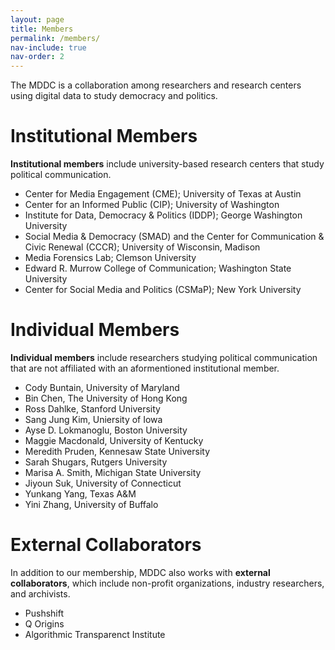 ```yaml
---
layout: page
title: Members
permalink: /members/
nav-include: true
nav-order: 2
---
```


The MDDC is a collaboration among researchers and research centers using digital data to study democracy and politics.

# Institutional Members
**Institutional members** include university-based research centers that study political communication.

* Center for Media Engagement (CME); University of Texas at Austin
* Center for an Informed Public (CIP); University of Washington
* Institute for Data, Democracy & Politics (IDDP); George Washington University
* Social Media & Democracy (SMAD) and the Center for Communication & Civic Renewal (CCCR); University of Wisconsin, Madison
* Media Forensics Lab; Clemson University
* Edward R. Murrow College of Communication; Washington State University
* Center for Social Media and Politics (CSMaP); New York University

# Individual Members
**Individual members** include researchers studying political communication that are not affiliated with an aformentioned institutional member.
* Cody Buntain, University of Maryland
* Bin Chen, The University of Hong Kong
* Ross Dahlke, Stanford University
* Sang Jung Kim, Uniersity of Iowa
* Ayse D. Lokmanoglu, Boston University
* Maggie Macdonald, University of Kentucky
* Meredith Pruden, Kennesaw State University
* Sarah Shugars, Rutgers University
* Marisa A. Smith, Michigan State University
* Jiyoun Suk, University of Connecticut
* Yunkang Yang, Texas A&M
* Yini Zhang, University of Buffalo


# External Collaborators
In addition to our membership, MDDC also works with **external collaborators**, which include non-profit organizations, industry researchers, and archivists.
* Pushshift
* Q Origins
* Algorithmic Transparenct Institute

